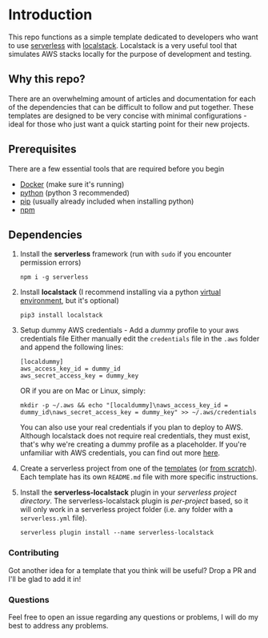 # Introduction
This repo functions as a simple template dedicated to developers who want to use [serverless](https://www.serverless.com/) with [localstack](https://github.com/localstack/localstack). Localstack is a very useful tool that simulates AWS stacks locally for the purpose of development and testing.

## Why this repo?
There are an overwhelming amount of articles and documentation for each of the dependencies that can be difficult to follow and put together. These templates are designed to be very concise with minimal configurations - ideal for those who just want a quick starting point for their new projects.

## Prerequisites
There are a few essential tools that are required before you begin
- [Docker](https://www.docker.com/) (make sure it's running)
- [python](https://www.python.org/) (python 3 recommended)
- [pip](https://pypi.org/project/pip/) (usually already included when installing python)
- [npm](https://www.npmjs.com/)

## Dependencies
1. Install the **serverless** framework (run with `sudo` if you encounter permission errors)

    `npm i -g serverless`

2. Install **localstack** (I recommend installing via a python [virtual environment](https://docs.python.org/3/tutorial/venv.html), but it's optional)

    `pip3 install localstack`

3. Setup dummy AWS credentials - Add a *dummy* profile to your aws credentials file
    Either manually edit the `credentials` file in the `.aws` folder and append the following lines:

    ```
    [localdummy]
    aws_access_key_id = dummy_id
    aws_secret_access_key = dummy_key
    ```
    OR if you are on Mac or Linux, simply:

    `mkdir -p ~/.aws && echo "[localdummy]\naws_access_key_id = dummy_id\naws_secret_access_key = dummy_key" >> ~/.aws/credentials`

    You can also use your real credentials if you plan to deploy to AWS. Although localstack does not require real credentials, they must exist, that's why we're creating a dummy profile as a placeholder. If you're unfamiliar with AWS credentials, you can find out more [here](https://docs.aws.amazon.com/sdk-for-java/v1/developer-guide/setup-credentials.html).

4. Create a serverless project from one of the [templates](templates) (or [from scratch](https://www.serverless.com/framework/docs/providers/aws/cli-reference/create/)). Each template has its own `README.md` file with more specific instructions.

5. Install the **serverless-localstack** plugin in your *serverless project directory*. The serverless-localstack plugin is *per-project* based, so it will only work in a serverless project folder (i.e. any folder with a `serverless.yml` file).

    `serverless plugin install --name serverless-localstack`


### Contributing
Got another idea for a template that you think will be useful? Drop a PR and I'll be glad to add it in!

### Questions
Feel free to open an issue regarding any questions or problems, I will do my best to address any problems.
